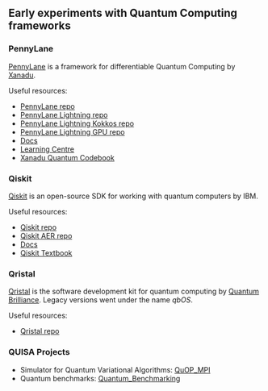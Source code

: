 ## Early experiments with Quantum Computing frameworks


### PennyLane

[PennyLane](https://pennylane.ai) is a framework for differentiable Quantum Computing by [Xanadu](https://xanadu.ai).

Useful resources:
* [PennyLane repo](https://github.com/pennyLaneAI/pennylane)
* [PennyLane Lightning repo](https://github.com/PennyLaneAI/pennylane)
* [PennyLane Lightning Kokkos repo](https://github.com/PennyLaneAI/pennylane-kokkos)
* [PennyLane Lightning GPU repo](https://github.com/PennyLaneAI/pennylane-gpu)
* [Docs](https://docs.pennylane.ai)
* [Learning Centre](https://pennylane.ai/qml/)
* [Xanadu Quantum Codebook](https://codebook.xanadu.ai)


### Qiskit

[Qiskit](https://qiskit.org/) is an open-source SDK for working with quantum computers by IBM.

Useful resources:
* [Qiskit repo](https://github.com/qiskit/qiskit)
* [Qiskit AER repo](https://github.com/qiskit/qiskit-aer)
* [Docs](https://qiskit.org/documentation)
* [Qiskit Textbook](https://qiskit.org/learn)


### Qristal

[Qristal](https://quantumbrilliance.com/quantum-brilliance-qristal) is the software development kit for quantum computing by [Quantum Brilliance](https://quantumbrilliance.com/).  Legacy versions went under the name *qbOS*.

Useful resources:
* [Qristal repo](https://gitlab.com/qbau/software-and-apps/public/QBSDK)


### QUISA Projects

* Simulator for Quantum Variational Algorithms: [QuOP_MPI](https://github.com/Edric-Matwiejew/QuOp_MPI)
* Quantum benchmarks: [Quantum_Benchmarking](https://github.com/John-J-Tanner/Quantum_Benchmarking)

